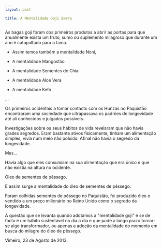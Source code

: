 ```yaml
---
layout: post

title: A Mentalidade Goji Berry
---
```

As bagas goji foram dos primeiros produtos a abrir as portas para que anualmente exista um fruto, sumo ou suplemento milagroso que durante um ano é catapultado para a fama. 

- Assim temos também a mentalidade Noni,

- A mentalidade Mangostão

- A mentalidade Sementes de Chia

- A mentalidade Aloé Vera

- A mentalidade Kefir

...

Os primeiros ocidentais a tomar contacto com os Hunzas no Paquistão encontraram uma sociedade que ultrapassava os padrões de longevidade até ali conhecidos e julgados possíveis. 

Investigações sobre os seus hábitos de vida revelaram que não havia grades segredos. Eram bastante ativos fisicamente, tinham um alimentação simples, vivia num meio não poluído. Afinal não havia o segredo da longevidade. 

Mas...

Havia algo que eles consumiam na sua alimentação que era único e que não existia na altura no ocidente.

Óleo de sementes de pêssego.

E assim surge a mentalidade do óleo de sementes de pêssego.

Foram colhidas sementes de pêssego no Paquistão, foi produzido óleo e vendido a um preço milionário no Reino Unido como o segredo da longevidade. 

A questão que se levanta quando adotamos a "mentalidade goji" é se de facto é um hábito sustentável no dia a dia e que pode a longo prazo tornar-se algo transformador, ou apenas a adoção da mentalidade do momento em busca do milagre do óleo de pêssego. 

Vimeiro, 23 de Agosto de 2013.